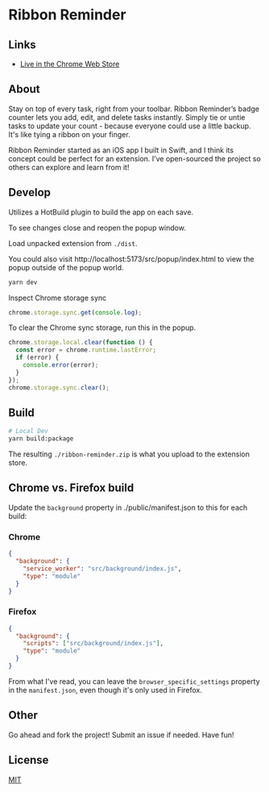 # Ribbon Reminder

## Links

- [Live in the Chrome Web Store](https://chromewebstore.google.com/detail/ribbon-reminder/ahdegcekcodbkojmccabgmfcfddabnbd)

## About

Stay on top of every task, right from your toolbar. Ribbon Reminder’s badge counter lets you add, edit, and delete tasks instantly. Simply tie or untie tasks to update your count - because everyone could use a little backup. It's like tying a ribbon on your finger.

Ribbon Reminder started as an iOS app I built in Swift, and I think its concept could be perfect for an extension. I’ve open-sourced the project so others can explore and learn from it!

## Develop

Utilizes a HotBuild plugin to build the app on each save.

To see changes close and reopen the popup window.

Load unpacked extension from `./dist`.

You could also visit http://localhost:5173/src/popup/index.html to view the popup outside of the popup world.

```bash
yarn dev
```

Inspect Chrome storage sync

```js
chrome.storage.sync.get(console.log);
```

To clear the Chrome sync storage, run this in the popup.

```ts
chrome.storage.local.clear(function () {
  const error = chrome.runtime.lastError;
  if (error) {
    console.error(error);
  }
});
chrome.storage.sync.clear();
```

## Build

```bash
# Local Dev
yarn build:package
```

The resulting `./ribbon-reminder.zip` is what you upload to the extension store.

## Chrome vs. Firefox build

Update the `background` property in ./public/manifest.json to this for each build:

### Chrome

```json
{
  "background": {
    "service_worker": "src/background/index.js",
    "type": "module"
  }
}
```

### Firefox

```json
{
  "background": {
    "scripts": ["src/background/index.js"],
    "type": "module"
  }
}
```

From what I've read, you can leave the `browser_specific_settings` property in the `manifest.json`, even though it's only used in Firefox.

## Other

Go ahead and fork the project! Submit an issue if needed. Have fun!

## License

[MIT](http://opensource.org/licenses/MIT)
